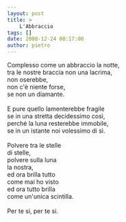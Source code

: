 ```yaml
---
layout: post
title: >
    L'Abbraccio
tags: []
date: 2008-12-24 00:17:00
author: pietro
---
```

Complesso come un abbraccio la notte,<br/>tra le nostre braccia non una lacrima,<br/>non oserebbe,<br/>non c'è niente forse,<br/>se non un diamante.<br/><br/>E pure quello lamenterebbe fragile<br/>se in una stretta decidessimo così,<br/>perché la luna resterebbe immobile,<br/>se in un istante noi volessimo di sì.<br/><br/>Polvere tra le stelle<br/>di stelle,<br/>polvere sulla luna<br/>la nostra,<br/>ed ora brilla tutto<br/>come mai ho visto<br/>ed ora tutto brilla<br/>come un'unica scintilla.<br/><br/>Per te si, per te si.
